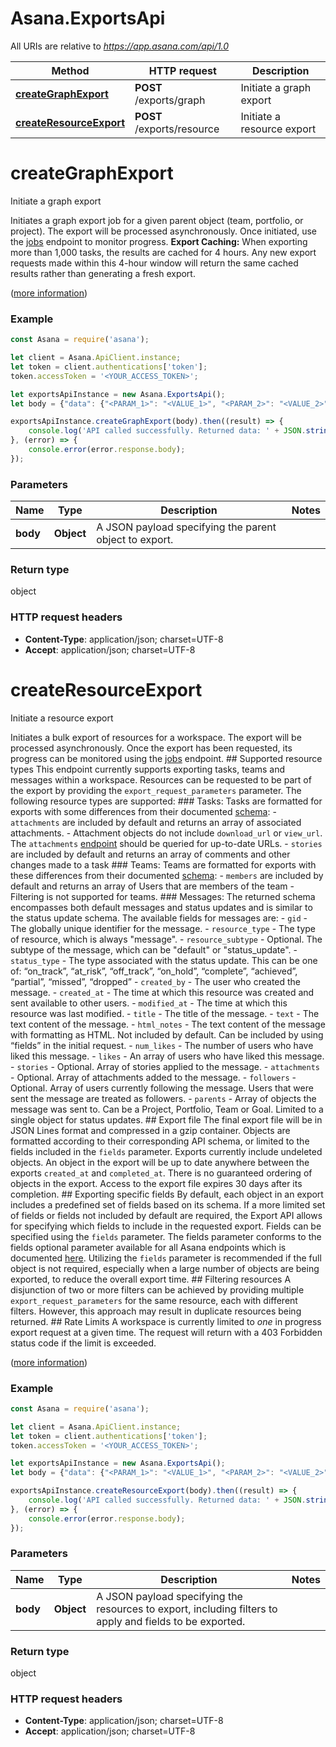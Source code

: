 # Asana.ExportsApi

All URIs are relative to *https://app.asana.com/api/1.0*

Method | HTTP request | Description
------------- | ------------- | -------------
[**createGraphExport**](ExportsApi.md#createGraphExport) | **POST** /exports/graph | Initiate a graph export
[**createResourceExport**](ExportsApi.md#createResourceExport) | **POST** /exports/resource | Initiate a resource export

<a name="createGraphExport"></a>
# **createGraphExport**

Initiate a graph export

Initiates a graph export job for a given parent object (team, portfolio, or project). The export will be processed asynchronously. Once initiated, use the [jobs](/reference/getjob) endpoint to monitor progress.  **Export Caching:** When exporting more than 1,000 tasks, the results are cached for 4 hours. Any new export requests made within this 4-hour window will return the same cached results rather than generating a fresh export.

([more information](https://developers.asana.com/reference/creategraphexport))

### Example
```javascript
const Asana = require('asana');

let client = Asana.ApiClient.instance;
let token = client.authentications['token'];
token.accessToken = '<YOUR_ACCESS_TOKEN>';

let exportsApiInstance = new Asana.ExportsApi();
let body = {"data": {"<PARAM_1>": "<VALUE_1>", "<PARAM_2>": "<VALUE_2>",}}; // Object | A JSON payload specifying the parent object to export.

exportsApiInstance.createGraphExport(body).then((result) => {
    console.log('API called successfully. Returned data: ' + JSON.stringify(result.data, null, 2));
}, (error) => {
    console.error(error.response.body);
});

```

### Parameters

Name | Type | Description  | Notes
------------- | ------------- | ------------- | -------------
 **body** | **Object**| A JSON payload specifying the parent object to export. | 

### Return type

object

### HTTP request headers

 - **Content-Type**: application/json; charset=UTF-8
 - **Accept**: application/json; charset=UTF-8

<a name="createResourceExport"></a>
# **createResourceExport**

Initiate a resource export

Initiates a bulk export of resources for a workspace. The export will be processed asynchronously. Once the export has been requested, its progress can be monitored using the [jobs](/reference/getjob) endpoint.  ## Supported resource types This endpoint currently supports exporting tasks, teams and messages within a workspace. Resources can be requested to be part of the export by providing the `export_request_parameters` parameter. The following resource types are supported:  ### Tasks: Tasks are formatted for exports with some differences from their documented [schema](/reference/tasks):   - `attachments` are included by default and returns an array of associated attachments.   - Attachment objects do not include `download_url` or `view_url`. The `attachments` [endpoint](/reference/attachment) should be queried for up-to-date URLs.   - `stories` are included by default and returns an array of comments and other changes made to a task  ### Teams: Teams are formatted for exports with these differences from their documented [schema](/reference/teams):   - `members` are included by default and returns an array of Users that are members of the team   - Filtering is not supported for teams.  ### Messages: The returned schema encompasses both default messages and status updates and is similar to the status update schema. The available fields for messages are:   - `gid` - The globally unique identifier for the message.   - `resource_type` - The type of resource, which is always \"message\".   - `resource_subtype` - Optional. The subtype of the message, which can be \"default\" or \"status_update\".   - `status_type` - The type associated with the status update. This can be one of: “on_track”, “at_risk”, “off_track”, “on_hold”, “complete”, “achieved”, “partial”, “missed”, “dropped”   - `created_by` - The user who created the message.   - `created_at` - The time at which this resource was created and sent available to other users.   - `modified_at` - The time at which this resource was last modified.   - `title` - The title of the message.   - `text` - The text content of the message.   - `html_notes` - The text content of the message with formatting as HTML. Not included by default. Can be included by using “fields” in the initial request.   - `num_likes` - The number of users who have liked this message.   - `likes` - An array of users who have liked this message.   - `stories` - Optional. Array of stories applied to the message.   - `attachments` - Optional. Array of attachments added to the message.   - `followers` - Optional. Array of users currently following the message. Users that were sent the message are treated as followers.   - `parents` - Array of objects the message was sent to. Can be a Project, Portfolio, Team or Goal. Limited to a single object for status updates.   ## Export file The final export file will be in JSON Lines format and compressed in a gzip container.  Objects are formatted according to their corresponding API schema, or limited to the fields included in the `fields` parameter. Exports currently include undeleted objects.  An object in the export will be up to date anywhere between the exports `created_at` and `completed_at`. There is no guaranteed ordering of objects in the export.  Access to the export file expires 30 days after its completion.  ## Exporting specific fields By default, each object in an export includes a predefined set of fields based on its schema. If a more limited set of fields or fields not included by default are required, the Export API allows for specifying which fields to include in the requested export.  Fields can be specified using the `fields` parameter. The fields parameter conforms to the fields optional parameter available for all Asana endpoints which is documented [here](https://developers.asana.com/docs/inputoutput-options).  Utilizing the `fields` parameter is recommended if the full object is not required, especially when a large number of objects are being exported, to reduce the overall export time.  ## Filtering resources A disjunction of two or more filters can be achieved by providing multiple `export_request_parameters` for the same resource, each with different filters. However, this approach may result in duplicate resources being returned.  ## Rate Limits A workspace is currently limited to *one* in progress export request at a given time. The request will return with a 403 Forbidden status code if the limit is exceeded.

([more information](https://developers.asana.com/reference/createresourceexport))

### Example
```javascript
const Asana = require('asana');

let client = Asana.ApiClient.instance;
let token = client.authentications['token'];
token.accessToken = '<YOUR_ACCESS_TOKEN>';

let exportsApiInstance = new Asana.ExportsApi();
let body = {"data": {"<PARAM_1>": "<VALUE_1>", "<PARAM_2>": "<VALUE_2>",}}; // Object | A JSON payload specifying the resources to export, including filters to apply and fields to be exported.

exportsApiInstance.createResourceExport(body).then((result) => {
    console.log('API called successfully. Returned data: ' + JSON.stringify(result.data, null, 2));
}, (error) => {
    console.error(error.response.body);
});

```

### Parameters

Name | Type | Description  | Notes
------------- | ------------- | ------------- | -------------
 **body** | **Object**| A JSON payload specifying the resources to export, including filters to apply and fields to be exported. | 

### Return type

object

### HTTP request headers

 - **Content-Type**: application/json; charset=UTF-8
 - **Accept**: application/json; charset=UTF-8

